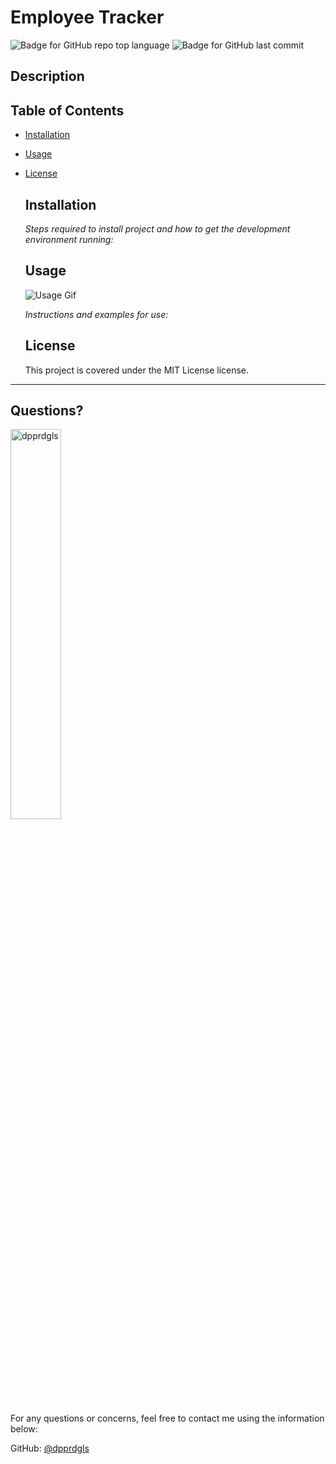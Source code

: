 # Employee Tracker

  
  ![Badge for GitHub repo top language](https://img.shields.io/github/languages/top/dpprdgls/MVC-Tech-Blog?style=flat&logo=appveyor) ![Badge for GitHub last commit](https://img.shields.io/github/last-commit/dpprdgls/MVC-Tech-Blog?style=flat&logo=appveyor)
  

  ## Description




  ## Table of Contents
  * [Installation](#installation)
  * [Usage](#usage)
  * [License](#license)
    
    ## Installation
    
    *Steps required to install project and how to get the development environment running:*
  
    
    ## Usage

    ![Usage Gif](/img/usage.gif)
   


    *Instructions and examples for use:*
    


    ## License
    
    This project is covered under the MIT License license.
  ---

  ## Questions? 

  <img src="https://avatars.githubusercontent.com/u/74167696?v=4" alt="dpprdgls" width="40%" />

  For any questions or concerns, feel free to contact me using the information below:
  
  GitHub: [@dpprdgls](https://api.github.com/users/dpprdgls)

  